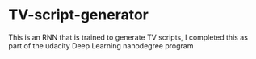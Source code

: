 # TV-script-generator 
This is an RNN that is trained to generate TV scripts, I completed this as part of the udacity Deep Learning nanodegree program
